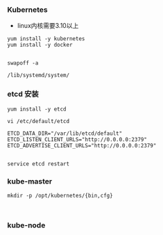 ### Kubernetes

- linux内核需要3.10以上

```
yum install -y kubernetes
yum install -y docker


swapoff -a

/lib/systemd/system/
```

### etcd 安装
```
yum install -y etcd

vi /etc/default/etcd

ETCD_DATA_DIR="/var/lib/etcd/default"
ETCD_LISTEN_CLIENT_URLS="http://0.0.0.0:2379"
ETCD_ADVERTISE_CLIENT_URLS="http://0.0.0.0:2379"


service etcd restart
```

### kube-master

```
mkdir -p /opt/kubernetes/{bin,cfg}



```

### kube-node

```
```
